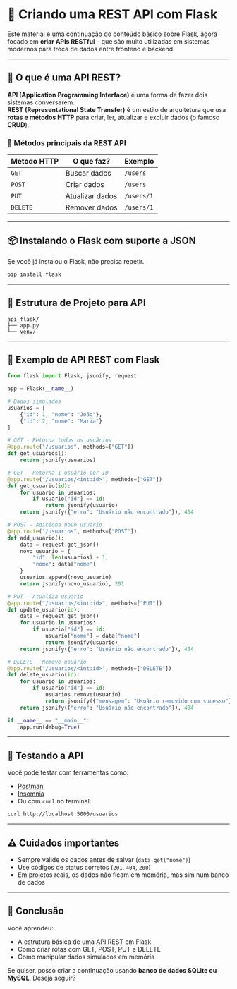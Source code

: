 
# 🔁 Criando uma REST API com Flask

Este material é uma continuação do conteúdo básico sobre Flask, agora focado em **criar APIs RESTful** – que são muito utilizadas em sistemas modernos para troca de dados entre frontend e backend.

---

## 🧠 O que é uma API REST?

**API (Application Programming Interface)** é uma forma de fazer dois sistemas conversarem.  
**REST (Representational State Transfer)** é um estilo de arquitetura que usa **rotas e métodos HTTP** para criar, ler, atualizar e excluir dados (o famoso **CRUD**).

### 🚦 Métodos principais da REST API

| Método HTTP | O que faz?         | Exemplo |
|-------------|--------------------|---------|
| `GET`       | Buscar dados       | `/users` |
| `POST`      | Criar dados        | `/users` |
| `PUT`       | Atualizar dados    | `/users/1` |
| `DELETE`    | Remover dados      | `/users/1` |

---

## 📦 Instalando o Flask com suporte a JSON

Se você já instalou o Flask, não precisa repetir.

```bash
pip install flask
```

---

## 🧱 Estrutura de Projeto para API

```
api_flask/
├── app.py
└── venv/
```

---

## 🧰 Exemplo de API REST com Flask

```python
from flask import Flask, jsonify, request

app = Flask(__name__)

# Dados simulados
usuarios = [
    {"id": 1, "nome": "João"},
    {"id": 2, "nome": "Maria"}
]

# GET - Retorna todos os usuários
@app.route("/usuarios", methods=["GET"])
def get_usuarios():
    return jsonify(usuarios)

# GET - Retorna 1 usuário por ID
@app.route("/usuarios/<int:id>", methods=["GET"])
def get_usuario(id):
    for usuario in usuarios:
        if usuario["id"] == id:
            return jsonify(usuario)
    return jsonify({"erro": "Usuário não encontrado"}), 404

# POST - Adiciona novo usuário
@app.route("/usuarios", methods=["POST"])
def add_usuario():
    data = request.get_json()
    novo_usuario = {
        "id": len(usuarios) + 1,
        "nome": data["nome"]
    }
    usuarios.append(novo_usuario)
    return jsonify(novo_usuario), 201

# PUT - Atualiza usuário
@app.route("/usuarios/<int:id>", methods=["PUT"])
def update_usuario(id):
    data = request.get_json()
    for usuario in usuarios:
        if usuario["id"] == id:
            usuario["nome"] = data["nome"]
            return jsonify(usuario)
    return jsonify({"erro": "Usuário não encontrado"}), 404

# DELETE - Remove usuário
@app.route("/usuarios/<int:id>", methods=["DELETE"])
def delete_usuario(id):
    for usuario in usuarios:
        if usuario["id"] == id:
            usuarios.remove(usuario)
            return jsonify({"mensagem": "Usuário removido com sucesso"})
    return jsonify({"erro": "Usuário não encontrado"}), 404

if __name__ == "__main__":
    app.run(debug=True)
```

---

## 🧪 Testando a API

Você pode testar com ferramentas como:

- [Postman](https://www.postman.com/)
- [Insomnia](https://insomnia.rest/)
- Ou com `curl` no terminal:

```bash
curl http://localhost:5000/usuarios
```

---

## ⚠️ Cuidados importantes

- Sempre valide os dados antes de salvar (`data.get("nome")`)
- Use códigos de status corretos (`201`, `404`, `200`)
- Em projetos reais, os dados não ficam em memória, mas sim num banco de dados

---

## 🧠 Conclusão

Você aprendeu:

- A estrutura básica de uma API REST em Flask
- Como criar rotas com GET, POST, PUT e DELETE
- Como manipular dados simulados em memória

Se quiser, posso criar a continuação usando **banco de dados SQLite ou MySQL**. Deseja seguir?
